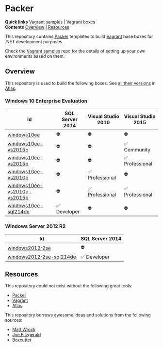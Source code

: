 # Packer

**Quick links** [Vagrant samples] | [Vagrant boxes]  
**Contents** [Overview] | [Resources]  

This repository contains [Packer] templates to build [Vagrant] base boxes for .NET development purposes.

Check the [Vagrant samples] repo for the details of setting up your own environments based on them.

[Vagrant samples]: https://github.com/gusztavvargadr/vagrant 

## Overview

This repository is used to build the following boxes. See [all their versions][Vagrant boxes] in [Atlas].

[Overview]: #overview
[Vagrant boxes]: https://atlas.hashicorp.com/gusztavvargadr

### Windows 10 Enterprise Evaluation

Id | SQL Server 2014 | Visual Studio 2010 | Visual Studio 2015
--- | --- | --- | ---
[windows10ee] | :no_entry: | :no_entry: | :no_entry:
[windows10ee-vs2015c] | :no_entry: | :no_entry: | :white_check_mark: Community
[windows10ee-vs2015p] | :no_entry: | :no_entry: | :white_check_mark: Professional
[windows10ee-vs2010p] | :no_entry: | :white_check_mark: Professional | :no_entry:
[windows10ee-vs2010p-vs2015p] | :no_entry: | :white_check_mark: Professional | :white_check_mark: Professional
[windows10ee-sql214de] | :white_check_mark: Developer | :no_entry: | :no_entry:

[windows10ee]: src/windows10ee
[windows10ee-vs2010p]: src/windows10ee-vs2010p
[windows10ee-vs2010p-vs2015p]: src/windows10ee-vs2010p-vs2015p
[windows10ee-vs2015c]: src/windows10ee-vs2015c
[windows10ee-vs2015p]: src/windows10ee-vs2015p
[windows10ee-sql214de]: src/windows10ee-sql214de

### Windows Server 2012 R2

Id | SQL Server 2014
--- | ---
[windows2012r2se] | :no_entry:
[windows2012r2se-sql214de] | :white_check_mark: Developer

[windows2012r2se]: src/windows2012r2se
[windows2012r2se-sql214de]: src/windows2012r2se-sql214de

## Resources

This repository could not exist without the following great tools:

* [Packer]
* [Vagrant]
* [Atlas]

This repository borrows awesome ideas and solutions from the following sources:

* [Matt Wrock]
* [Joe Fitzgerald]
* [Boxcutter]

[Resources]: #resources
[Matt Wrock]: https://github.com/mwrock/packer-templates
[Joe Fitzgerald]: https://github.com/joefitzgerald/packer-windows
[Boxcutter]: https://github.com/boxcutter/windows

[Packer]: https://www.packer.io/
[Vagrant]: https://www.vagrantup.com/
[Atlas]: https://www.hashicorp.com/atlas.html
